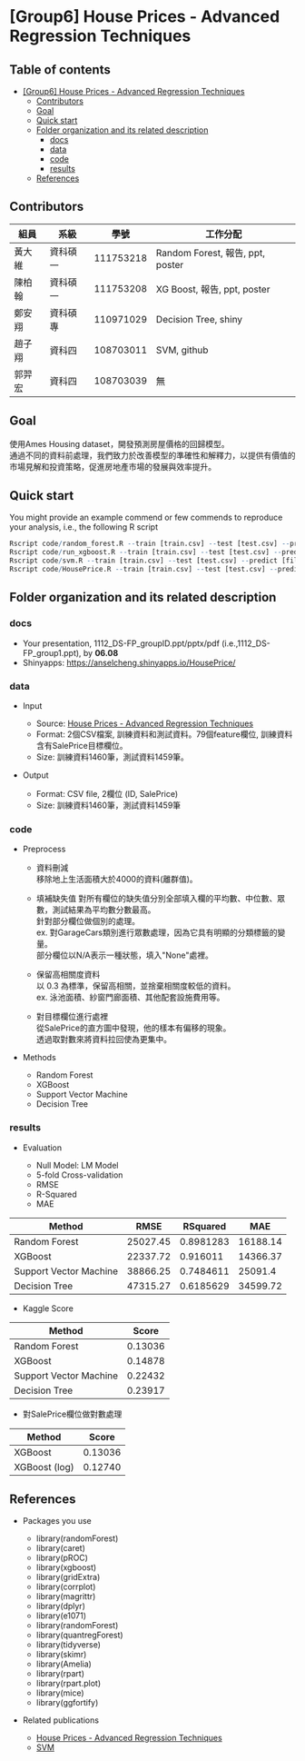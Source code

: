 # [Group6] House Prices - Advanced Regression Techniques

## Table of contents

- [[Group6] House Prices - Advanced Regression Techniques](#group6-house-prices---advanced-regression-techniques)
  - [Contributors](#contributors)
  - [Goal](#goal)
  - [Quick start](#quick-start)
  - [Folder organization and its related description](#folder-organization-and-its-related-description)
    - [docs](#docs)
    - [data](#data)
    - [code](#code)
    - [results](#results)
  - [References](#references)

## Contributors
|組員|系級|學號|工作分配|
|-|-|-|-|
|黃大維|資科碩一|111753218|Random Forest, 報告, ppt, poster| 
|陳柏翰|資科碩一|111753208|XG Boost, 報告, ppt, poster|
|鄭安翔|資科碩專|110971029|Decision Tree, shiny|
|趙子翔|資科四|108703011|SVM, github|
|郭羿宏|資科四|108703039|無|

## Goal
使用Ames Housing dataset，開發預測房屋價格的回歸模型。  
通過不同的資料前處理，我們致力於改善模型的準確性和解釋力，以提供有價值的市場見解和投資策略，促進房地產市場的發展與效率提升。


## Quick start
You might provide an example commend or few commends to reproduce your analysis, i.e., the following R script
```R
Rscript code/random_forest.R --train [train.csv] --test [test.csv] --predict [file.csv]
Rscript code/run_xgboost.R --train [train.csv] --test [test.csv] --predict [file.csv]
Rscript code/svm.R --train [train.csv] --test [test.csv] --predict [file.csv]
Rscript code/HousePrice.R --train [train.csv] --test [test.csv] --predict [file.csv]
```


## Folder organization and its related description


### docs
* Your presentation, 1112_DS-FP_groupID.ppt/pptx/pdf (i.e.,1112_DS-FP_group1.ppt), by **06.08**
* Shinyapps: https://anselcheng.shinyapps.io/HousePrice/

### data

* Input
  * Source: [House Prices - Advanced Regression Techniques](https://www.kaggle.com/competitions/house-prices-advanced-regression-techniques)
  * Format: 2個CSV檔案, 訓練資料和測試資料。79個feature欄位, 訓練資料含有SalePrice目標欄位。
  * Size: 訓練資料1460筆，測試資料1459筆。

* Output
  * Format: CSV file, 2欄位 (ID, SalePrice)
  * Size: 訓練資料1460筆，測試資料1459筆


### code
* Preprocess
  * 資料刪減  
移除地上生活面積大於4000的資料(離群值)。  

  * 填補缺失值 
對所有欄位的缺失值分別全部填入欄的平均數、中位數、眾數，測試結果為平均數分數最高。  
針對部分欄位做個別的處理。  
ex.	對GarageCars類別進行眾數處理，因為它具有明顯的分類標籤的變量。  
部分欄位以N/A表示一種狀態，填入"None"處裡。

  * 保留高相關度資料  
以 0.3 為標準，保留高相關，並捨棄相關度較低的資料。  
ex. 泳池面積、紗窗門廊面積、其他配套設施費用等。

  * 對目標欄位進行處裡  
從SalePrice的直方圖中發現，他的樣本有偏移的現象。  
透過取對數來將資料拉回使為更集中。


* Methods

  * Random Forest
  * XGBoost
  * Support Vector Machine
  * Decision Tree


### results
* Evaluation

  * Null Model: LM Model
  * 5-fold Cross-validation
  * RMSE
  * R-Squared
  * MAE
 
|Method|RMSE|RSquared|MAE|
|-|-|-|-|
|Random Forest|25027.45|0.8981283|16188.14| 
|XGBoost|22337.72|0.916011|14366.37|
|Support Vector Machine|38866.25|0.7484611|25091.4|
|Decision Tree|47315.27|0.6185629|34599.72|

* Kaggle Score

|Method|Score|
|-|-|
|Random Forest|0.13036|
|XGBoost|0.14878|
|Support Vector Machine|0.22432|
|Decision Tree|0.23917|

* 對SalePrice欄位做對數處理

|Method|Score|
|-|-|
|XGBoost|0.13036|
|XGBoost (log)|0.12740|

## References
* Packages you use
  * library(randomForest)
  * library(caret)
  * library(pROC)
  * library(xgboost)
  * library(gridExtra)
  * library(corrplot)
  * library(magrittr)
  * library(dplyr)
  * library(e1071)
  * library(randomForest)
  * library(quantregForest)
  * library(tidyverse)
  * library(skimr)
  * library(Amelia)
  * library(rpart)
  * library(rpart.plot)
  * library(mice)
  * library(ggfortify)

* Related publications  
  * [House Prices - Advanced Regression Techniques](https://www.kaggle.com/competitions/house-prices-advanced-regression-techniques)  
  * [SVM](https://www.kaggle.com/code/mtyxwp/svm-simple)
